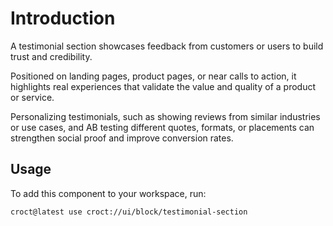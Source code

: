 # Introduction

A testimonial section showcases feedback from customers or users to build trust and credibility.

Positioned on landing pages, product pages, or near calls to action, it highlights real experiences that validate
the value and quality of a product or service.

Personalizing testimonials, such as showing reviews from similar industries or use cases, and AB testing
different quotes, formats, or placements can strengthen social proof and improve conversion rates.

## Usage

To add this component to your workspace, run:

```js-pm
croct@latest use croct://ui/block/testimonial-section
```
